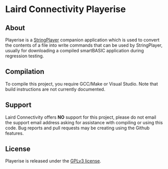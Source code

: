 # Laird Connectivity Playerise

## About

Playerise is a [StringPlayer](https://github.com/laird-connectivity-playground/stringplayer) companion application which is used to convert the contents of a file into write commands that can be used by StringPlayer, usually for downloading a compiled smartBASIC application during regression testing.

## Compilation

To compile this project, you require GCC/Make or Visual Studio. Note that build instructions are not currently documented.

## Support

Laird Connectivity offers **NO** support for this project, please do not email the support email address asking for assistance with compiling or using this code. Bug reports and pull requests may be creating using the Github features.

## License

Playerise is released under the [GPLv3 license](https://raw.githubusercontent.com/laird-connectivity-playground/playerise/master/LICENSE).
